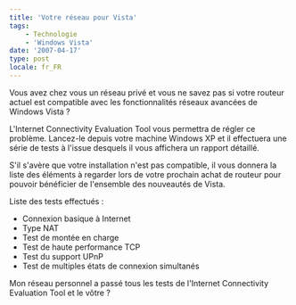 ```yaml
---
title: 'Votre réseau pour Vista'
tags:
    - Technologie
    - 'Windows Vista'
date: '2007-04-17'
type: post
locale: fr_FR
---
```


Vous avez chez vous un réseau privé et vous ne savez pas si votre routeur actuel est compatible avec les fonctionnalités réseaux avancées de Windows Vista&nbsp;?

L'Internet Connectivity Evaluation Tool vous permettra de régler ce problème. Lancez-le depuis votre machine Windows XP et il effectuera une série de tests à l'issue desquels il vous affichera un rapport détaillé.

S'il s'avère que votre installation n'est pas compatible, il vous donnera la liste des éléments à regarder lors de votre prochain achat de routeur pour pouvoir bénéficier de l'ensemble des nouveautés de Vista.

Liste des tests effectués&nbsp;:

* Connexion basique à Internet
* Type NAT
* Test de montée en charge
* Test de haute performance TCP
* Test du support UPnP
* Test de multiples états de connexion simultanés

Mon réseau personnel a passé tous les tests de l'Internet Connectivity Evaluation Tool et le vôtre&nbsp;?
